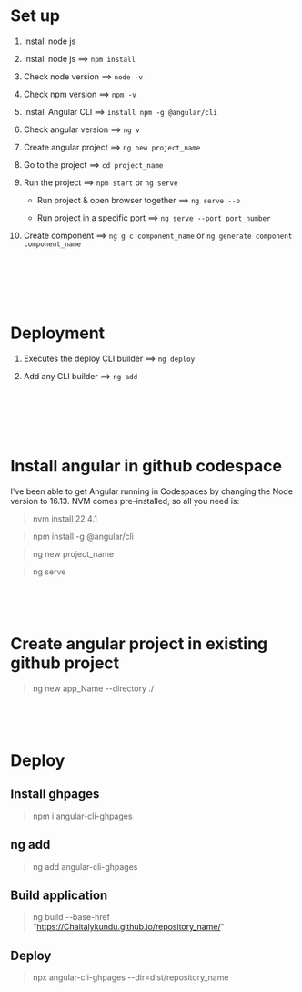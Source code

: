 # Set up

1. Install node js

2. Install node js ==> `npm install`

3. Check node version ==> `node -v`

4. Check npm version ==> `npm -v`

5. Install Angular CLI ==> `install npm -g @angular/cli`

6. Check angular version ==> `ng v`

7. Create angular project ==> `ng new project_name`

8. Go to the project ==> `cd project_name`

9. Run the project ==> `npm start` or `ng serve`

   - Run project & open browser together ==> `ng serve --o`

   - Run project in a specific port ==> `ng serve --port port_number`

10. Create component ==> `ng g c component_name` or `ng generate component component_name`

&nbsp;

&nbsp;

&nbsp;

# Deployment

1. Executes the deploy CLI builder ==> `ng deploy`

2. Add any CLI builder ==> `ng add`

&nbsp;

&nbsp;

&nbsp;

# Install angular in github codespace

I've been able to get Angular running in Codespaces by changing the Node version to 16.13. NVM comes pre-installed, so all you need is:

> nvm install 22.4.1

> npm install -g @angular/cli

> ng new project_name

> ng serve

&nbsp;

&nbsp;

# Create angular project in existing github project

> ng new app_Name --directory ./

&nbsp;

&nbsp;

# Deploy

## Install ghpages

> npm i angular-cli-ghpages

## ng add

> ng add angular-cli-ghpages

## Build application

> ng build --base-href "https://Chaitalykundu.github.io/repository_name/"

## Deploy

> npx angular-cli-ghpages --dir=dist/repository_name
